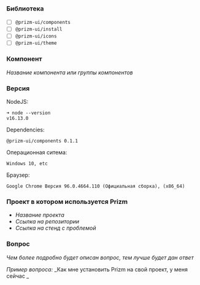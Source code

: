 ### Библиотека

- [ ] `@prizm-ui/components`
- [ ] `@prizm-ui/install`
- [ ] `@prizm-ui/icons`
- [ ] `@prizm-ui/theme`

### Компонент

_Название компонента или группы компонентов_

### Версия

NodeJS:

```
➜ node --version
v16.13.0
```

Dependencies:

`@prizm-ui/components 0.1.1`

Операционная ситема:

`Windows 10, etc`

Браузер:

`Google Chrome Версия 96.0.4664.110 (Официальная сборка), (x86_64)`

### Проект в котором используется Prizm

- _Название проекта_
- _Ссылка на репозитории_
- _Ссылка на стенд с проблемой_

### Вопрос

_Чем более подробно будет описан вопрос, тем лучше будет дан ответ_

_Пример вопроса:_
_Как мне установить Prizm на свой проект, у меня сейчас _
